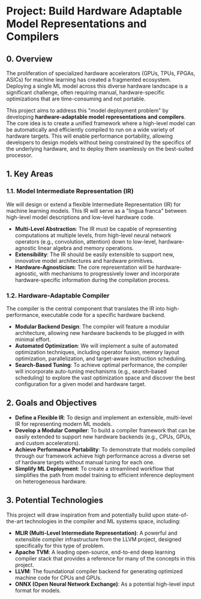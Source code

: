# Project: Build Hardware Adaptable Model Representations and Compilers

## 0. Overview

The proliferation of specialized hardware accelerators (GPUs, TPUs, FPGAs, ASICs) for machine learning has created a fragmented ecosystem. Deploying a single ML model across this diverse hardware landscape is a significant challenge, often requiring manual, hardware-specific optimizations that are time-consuming and not portable.

This project aims to address this "model deployment problem" by developing **hardware-adaptable model representations and compilers**. The core idea is to create a unified framework where a high-level model can be automatically and efficiently compiled to run on a wide variety of hardware targets. This will enable performance portability, allowing developers to design models without being constrained by the specifics of the underlying hardware, and to deploy them seamlessly on the best-suited processor.

## 1. Key Areas

### 1.1. Model Intermediate Representation (IR)

We will design or extend a flexible Intermediate Representation (IR) for machine learning models. This IR will serve as a "lingua franca" between high-level model descriptions and low-level hardware code.

*   **Multi-Level Abstraction**: The IR must be capable of representing computations at multiple levels, from high-level neural network operators (e.g., convolution, attention) down to low-level, hardware-agnostic linear algebra and memory operations.
*   **Extensibility**: The IR should be easily extensible to support new, innovative model architectures and hardware primitives.
*   **Hardware-Agnosticism**: The core representation will be hardware-agnostic, with mechanisms to progressively lower and incorporate hardware-specific information during the compilation process.

### 1.2. Hardware-Adaptable Compiler

The compiler is the central component that translates the IR into high-performance, executable code for a specific hardware backend.

*   **Modular Backend Design**: The compiler will feature a modular architecture, allowing new hardware backends to be plugged in with minimal effort.
*   **Automated Optimization**: We will implement a suite of automated optimization techniques, including operator fusion, memory layout optimization, parallelization, and target-aware instruction scheduling.
*   **Search-Based Tuning**: To achieve optimal performance, the compiler will incorporate auto-tuning mechanisms (e.g., search-based scheduling) to explore the vast optimization space and discover the best configuration for a given model and hardware target.

## 2. Goals and Objectives

*   **Define a Flexible IR**: To design and implement an extensible, multi-level IR for representing modern ML models.
*   **Develop a Modular Compiler**: To build a compiler framework that can be easily extended to support new hardware backends (e.g., CPUs, GPUs, and custom accelerators).
*   **Achieve Performance Portability**: To demonstrate that models compiled through our framework achieve high performance across a diverse set of hardware targets without manual tuning for each one.
*   **Simplify ML Deployment**: To create a streamlined workflow that simplifies the path from model training to efficient inference deployment on heterogeneous hardware.

## 3. Potential Technologies

This project will draw inspiration from and potentially build upon state-of-the-art technologies in the compiler and ML systems space, including:

*   **MLIR (Multi-Level Intermediate Representation)**: A powerful and extensible compiler infrastructure from the LLVM project, designed specifically for this type of problem.
*   **Apache TVM**: A leading open-source, end-to-end deep learning compiler stack that provides a reference for many of the concepts in this project.
*   **LLVM**: The foundational compiler backend for generating optimized machine code for CPUs and GPUs.
*   **ONNX (Open Neural Network Exchange)**: As a potential high-level input format for models.
